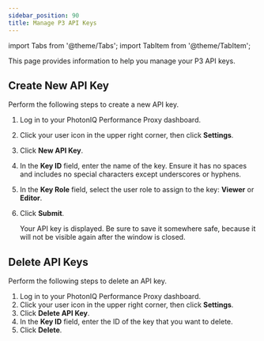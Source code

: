 ```yaml
---
sidebar_position: 90
title: Manage P3 API Keys
---
```

import Tabs from '@theme/Tabs';
import TabItem from '@theme/TabItem';

This page provides information to help you manage your P3 API keys.

## Create New API Key

Perform the following steps to create a new API key.

1. Log in to your PhotonIQ Performance Proxy dashboard.
2. Click your user icon in the upper right corner, then click **Settings**.
3. Click **New API Key**.
4. In the **Key ID** field, enter the name of the key. Ensure it has no spaces and includes no special characters except underscores or hyphens.
5. In the **Key Role** field, select the user role to assign to the key: **Viewer** or **Editor**.
6. Click **Submit**.

   Your API key is displayed. Be sure to save it somewhere safe, because it will not be visible again after the window is closed.

## Delete API Keys

Perform the following steps to delete an API key.

1. Log in to your PhotonIQ Performance Proxy dashboard.
2. Click your user icon in the upper right corner, then click **Settings**.
3. Click **Delete API Key**.
4. In the **Key ID** field, enter the ID of the key that you want to delete.
5. Click **Delete**.
